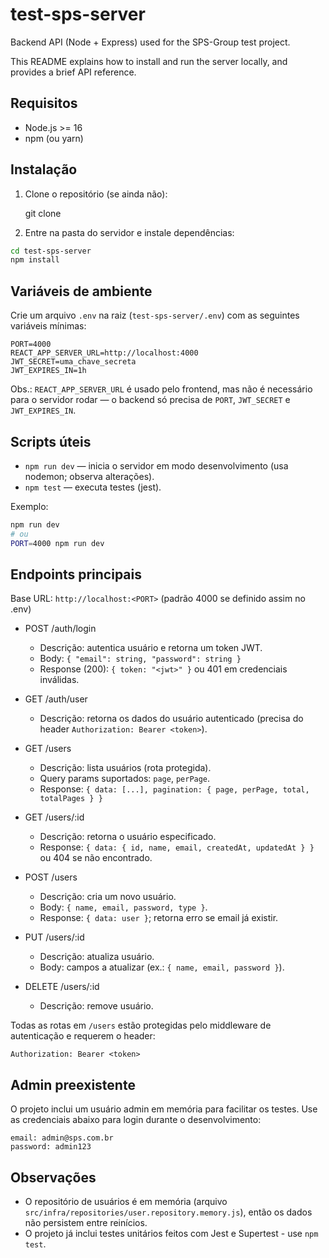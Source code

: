 # test-sps-server

Backend API (Node + Express) used for the SPS-Group test project.

This README explains how to install and run the server locally, and provides a brief API reference.

## Requisitos

- Node.js >= 16
- npm (ou yarn)

## Instalação

1. Clone o repositório (se ainda não):

   git clone <repo-url>

2. Entre na pasta do servidor e instale dependências:

```bash
cd test-sps-server
npm install
```

## Variáveis de ambiente

Crie um arquivo `.env` na raiz (`test-sps-server/.env`) com as seguintes variáveis mínimas:

```
PORT=4000
REACT_APP_SERVER_URL=http://localhost:4000
JWT_SECRET=uma_chave_secreta
JWT_EXPIRES_IN=1h
```

Obs.: `REACT_APP_SERVER_URL` é usado pelo frontend, mas não é necessário para o servidor rodar — o backend só precisa de `PORT`, `JWT_SECRET` e `JWT_EXPIRES_IN`.

## Scripts úteis

- `npm run dev` — inicia o servidor em modo desenvolvimento (usa nodemon; observa alterações).
- `npm test` — executa testes (jest).

Exemplo:

```bash
npm run dev
# ou
PORT=4000 npm run dev
```

## Endpoints principais

Base URL: `http://localhost:<PORT>` (padrão 4000 se definido assim no .env)

- POST /auth/login
  - Descrição: autentica usuário e retorna um token JWT.
  - Body: `{ "email": string, "password": string }`
  - Response (200): `{ token: "<jwt>" }` ou 401 em credenciais inválidas.

- GET /auth/user
  - Descrição: retorna os dados do usuário autenticado (precisa do header `Authorization: Bearer <token>`).

- GET /users
  - Descrição: lista usuários (rota protegida).
  - Query params suportados: `page`, `perPage`.
  - Response: `{ data: [...], pagination: { page, perPage, total, totalPages } }`

- GET /users/:id
  - Descrição: retorna o usuário especificado.
  - Response: `{ data: { id, name, email, createdAt, updatedAt } }` ou 404 se não encontrado.

- POST /users
  - Descrição: cria um novo usuário.
  - Body: `{ name, email, password, type }`.
  - Response: `{ data: user }`; retorna erro se email já existir.

- PUT /users/:id
  - Descrição: atualiza usuário.
  - Body: campos a atualizar (ex.: `{ name, email, password }`).

- DELETE /users/:id
  - Descrição: remove usuário.

Todas as rotas em `/users` estão protegidas pelo middleware de autenticação e requerem o header:

```
Authorization: Bearer <token>
```

## Admin preexistente

O projeto inclui um usuário admin em memória para facilitar os testes. Use as credenciais abaixo para login durante o desenvolvimento:

```
email: admin@sps.com.br
password: admin123
```

## Observações

- O repositório de usuários é em memória (arquivo `src/infra/repositories/user.repository.memory.js`), então os dados não persistem entre reinícios.
- O projeto já inclui testes unitários feitos com Jest e Supertest - use `npm test`.
